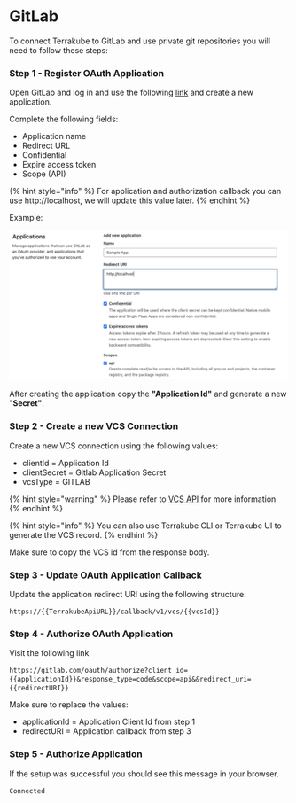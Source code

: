 # GitLab

To connect Terrakube to GitLab and use private git repositories you will need to follow these steps:

### Step 1 - Register OAuth Application

Open GitLab and log in and use the following [link](https://gitlab.com/-/profile/applications) and create a new application.

Complete the following fields:

* Application name
* Redirect URL
* Confidential
* Expire access token
* Scope (API)

{% hint style="info" %}
For application and authorization callback you can use http://localhost, we will update this value later.
{% endhint %}

Example:

![](<../../.gitbook/assets/image (78).png>)

After creating the application copy the **"Application Id"** and generate a new "**Secret"**.

### Step 2 - Create a new VCS Connection

Create a new VCS connection using the following values:

* clientId = Application Id
* clientSecret = Gitlab Application Secret
* vcsType = GITLAB

{% hint style="warning" %}
Please refer to [VCS API](../../api/methods/vcs.md) for more information
{% endhint %}

{% hint style="info" %}
You can also use Terrakube CLI or Terrakube UI to generate the VCS record.
{% endhint %}

Make sure to copy the VCS id from the response body.

### Step 3 - Update OAuth Application Callback

Update the application redirect URI using the following structure:

```
https://{{TerrakubeApiURL}}/callback/v1/vcs/{{vcsId}}
```

### Step 4 - Authorize OAuth Application

Visit the following link

```
https://gitlab.com/oauth/authorize?client_id={{applicationId}}&response_type=code&scope=api&&redirect_uri={{redirectURI}}
```

Make sure to replace the values:

* applicationId = Application Client Id from step 1
* redirectURI = Application callback from step 3

### Step 5 - Authorize Application

If the setup was successful you should see this message in your browser.

```
Connected 
```
